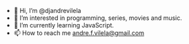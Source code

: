 - 👋 Hi, I’m @djandrevilela
- 👀 I’m interested in programming, series, movies and music.
- 🌱 I’m currently learning JavaScript.
- 📫 How to reach me andre.f.vilela@gmail.com

<!---
djandrevilela/djandrevilela is a ✨ special ✨ repository because its `README.md` (this file) appears on your GitHub profile.
You can click the Preview link to take a look at your changes.
--->
